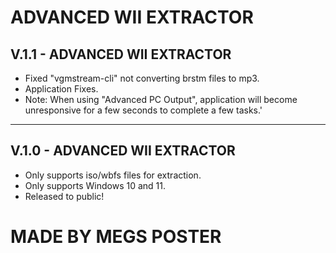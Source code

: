 # ADVANCED WII EXTRACTOR

## V.1.1 - ADVANCED WII EXTRACTOR
- Fixed "vgmstream-cli" not converting brstm files to mp3.
- Application Fixes.
- Note: When using "Advanced PC Output", application will become unresponsive for a few seconds to complete a few tasks.'

---

## V.1.0 - ADVANCED WII EXTRACTOR
- Only supports iso/wbfs files for extraction.
- Only supports Windows 10 and 11.
- Released to public!

# MADE BY MEGS POSTER
